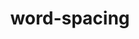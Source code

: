 ---
title: "word-spacing"
description: "Sets the length of space between words and between tags."
category: css
keywords: word
last_test_date: "2024-03-13"
test_url: "/tests/css-word-spacing.html"
test_results_url: "https://testi.at/proj/8r8pfrlvcxklca32ij"
stats: {
  apple-mail: {
    macos: {
      "2024-03": "y"
    },
    ios: {
      "2024-03": "y"
    }
  },
  gmail: {
    desktop-webmail: {
      "2024-03": "y"
    },
    ios: {
      "2024-03": "y"
    },
    android: {
     "2024-03": "y"
    },
    mobile-webmail: {
      "2024-03": "y"
    }
  },
  orange: {
    desktop-webmail: {
      "2024-03":"u",
      "2024-03":"u"
    },
    ios: {
      "2024-03":"u"
    },
    android: {
      "2024-03":"u"
    }
  },
  outlook: {
    windows: {
      "2013": "n",
      "2016": "n",
      "2019": "n",
      "2021": "n"
    },
    windows-mail: {
      "2024-03": "n"
    },
    macos: {
      "2024-03": "y"
    },
    outlook-com: {
      "2024-03": "y"
    },
    ios: {
      "2024-03": "y"
    },
    android: {
      "2024-03": "y"
    }
  },
  yahoo: {
    desktop-webmail: {
      "2024-03": "a #1"
    },
    ios: {
      "2024-03": "a #1"
    },
    android: {
      "2024-03": "n"
    }
  },
  aol: {
    desktop-webmail: {
      "2024-03": "a #1"
    },
    ios: {
      "2024-03": "a #1"
    },
    android: {
      "2024-03": "n"
    }
  },
  samsung-email: {
    android: {
      "2024-03": "y"
    }
  },
  sfr: {
    desktop-webmail: {
      "2024-03":"u"
    },
    ios: {
      "2024-03":"u"
    },
    android: {
      "2024-03":"u"
    }
  },
  thunderbird: {
    macos: {
      "2024-03": "y"
    }
  },
  k-9: {
		android: {
			"6.904":"y"
		}
  },
  protonmail: {
    desktop-webmail: {
      "2024-03":"u"
    },
    ios: {
      "2024-03":"u"
    },
    android: {
      "2024-03":"u"
    }
  },
  hey: {
    desktop-webmail: {
      "2024-03":"u"
    }
  },
  mail-ru: {
    desktop-webmail: {
      "2024-03":"y"
    }
  },
  fastmail: {
    desktop-webmail: {
      "2024-03": "u"
    }
  },
  laposte: {
    desktop-webmail: {
      "2024-03": "u"
    }
  },
  gmx: {
    desktop-webmail: {
      "2024-03": "a #1"
    },
    ios: {
      "2024-03":"u"
    },
    android: {
      "2024-03":"u"
    }
  },
  web-de: {
    desktop-webmail: {
      "2024-03": "a #1",
    },
    ios: {
      "2024-03":"u"
    },
    android: {
      "2024-03":"u"
    }
  },
  ionos-1and1: {
    desktop-webmail: {
      "2024-03": "u"
    },
    android: {
      "2024-03": "u"
    }
  }
}
notes_by_num: {
    "1": "Does not support `rem` and `ch` values.",
}
links: {
  "Can I use: CSS word-spacing":"https://caniuse.com/?search=word-spacing",
  "MDN: word-spacing":"https://developer.mozilla.org/en-US/docs/Web/CSS/word-spacing"
}
---